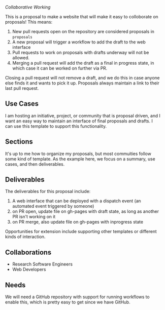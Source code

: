 _Collaborative Working_

This is a proposal to make a website that will make it easy to colloborate on proposals! This means:

1. New pull requests open on the repository are considered proposals in `proposals`
2. A new proposal will trigger a workflow to add the draft to the web interface
3. Pull requests to work on proposals with drafts underway will not be allowed.
4. Merging a pull request will add the draft as a final in progress state, in which case it can be worked on further via PR.

Closing a pull request will not remove a draft, and we do this in case anyone else finds it
and wants to pick it up. Proposals always maintain a link to their last pull request.

## Use Cases

I am hosting an initiative, project, or community that is proposal driven, and I want an easy way to maintain an interface of final
proposals and drafts. I can use this template to support this functionality.

## Sections

It's up to me how to organize my proposals, but most commuities follow some kind of template.
As the example here, we focus on a summary, use cases, and then deliverables.

## Deliverables

The deliverables for this proposal include:

 1. A web interface that can be deployed with a dispatch event (an automated event triggered by someone)
 2. on PR open, update file on gh-pages with draft state, as long as another PR isn't working on it
 3. on PR merge, also update file on gh-pages with inprogress state

Opportunities for extension include supporting other templates or different kinds of interaction.

## Collaborations

* Research Software Engineers
* Web Developers

## Needs

We will need a GitHub repository with support for running workflows to enable this,
which is pretty easy to get since we have GitHub.
